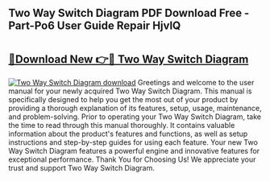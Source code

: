 ## Two Way Switch Diagram PDF Download Free - Part-Po6 User Guide Repair HjvlQ

# <h2><a href="http://dfuoyh.blite.top/?on=Two+Way+Switch+Diagram">🔗Download New 👉🔴 Two Way Switch Diagram</a></h2>

[![Two Way Switch Diagram download](https://i.imgur.com/lujVjoI.png)](http://dfuoyh.blite.top/?on=Two+Way+Switch+Diagram)
Greetings and welcome to the user manual for your newly acquired Two Way Switch Diagram. This manual is specifically designed to help you get the most out of your product by providing a thorough explanation of its features, setup, usage, maintenance, and problem-solving. Prior to operating your Two Way Switch Diagram, take the time to read through this manual thoroughly. It contains valuable information about the product's features and functions, as well as setup instructions and step-by-step guides for using each feature. Your new Two Way Switch Diagram features a powerful engine and innovative features for exceptional performance. Thank You for Choosing Us! We appreciate your trust and support Two Way Switch Diagram.
